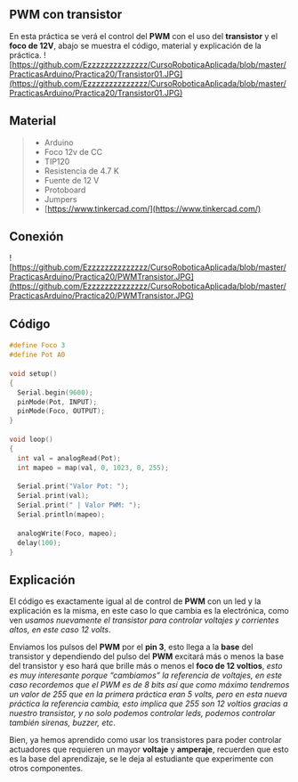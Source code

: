 ## PWM con transistor
En esta práctica se verá el control del **PWM** con el uso del **transistor** y el **foco de 12V**, abajo se muestra el código, material y explicación de la práctica.
![https://github.com/Ezzzzzzzzzzzzzz/CursoRoboticaAplicada/blob/master/PracticasArduino/Practica20/Transistor01.JPG](https://github.com/Ezzzzzzzzzzzzzz/CursoRoboticaAplicada/blob/master/PracticasArduino/Practica20/Transistor01.JPG)


## Material
> - Arduino
> - Foco 12v de CC
> - TIP120
> - Resistencia de 4.7 K
> - Fuente de 12 V
> - Protoboard
> - Jumpers
> - [https://www.tinkercad.com/](https://www.tinkercad.com/)

## Conexión
![https://github.com/Ezzzzzzzzzzzzzz/CursoRoboticaAplicada/blob/master/PracticasArduino/Practica20/PWMTransistor.JPG](https://github.com/Ezzzzzzzzzzzzzz/CursoRoboticaAplicada/blob/master/PracticasArduino/Practica20/PWMTransistor.JPG)

## Código
```c
#define Foco 3
#define Pot A0

void setup()
{
  Serial.begin(9600);
  pinMode(Pot, INPUT);
  pinMode(Foco, OUTPUT);
}

void loop()
{
  int val = analogRead(Pot);
  int mapeo = map(val, 0, 1023, 0, 255);
  
  Serial.print("Valor Pot: ");
  Serial.print(val);
  Serial.print(" | Valor PWM: ");
  Serial.println(mapeo);
  
  analogWrite(Foco, mapeo);
  delay(100);
}
```
## Explicación
El código es exactamente igual al de control de **PWM** con un led y la explicación es la misma, en este caso lo que cambia es la electrónica, como ven *usamos nuevamente el transistor para controlar voltajes y corrientes altos, en este caso 12 volts*.

Enviamos los pulsos del **PWM** por el **pin 3**, esto llega a la **base** del transistor y dependiendo del pulso del **PWM** excitará más o menos la base del transistor y eso hará que brille más o menos el **foco de 12 voltios**, *esto es muy interesante porque “cambiamos” la referencia de voltajes, en este caso recordemos que el PWM es de 8 bits así que como máximo tendremos un valor de 255 que en la primera práctica eran 5 volts, pero en esta nueva práctica la referencia cambia, esto implica que 255 son 12 voltios gracias a nuestro transistor, y no solo podemos controlar leds, podemos controlar también sirenas, buzzer, etc*.

Bien, ya hemos aprendido como usar los transistores para poder controlar actuadores que requieren un mayor **voltaje** y **amperaje**, recuerden que esto es la base del aprendizaje, se le deja al estudiante que experimente con otros componentes.

<!--stackedit_data:
eyJoaXN0b3J5IjpbOTkwOTE2NDI0LC0xNjgyOTEzMTMyLDE1Nj
EzNDExOCwtMTM1MTc5OTEyNF19
-->